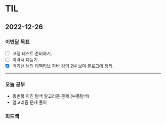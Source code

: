 # TIL

## 2022-12-26


### 이번달 목표

- [ ] 코딩 테스트 준비하기.
- [ ] 이력서 다듬기.
- [x] 백기선 님의 이펙티브 자바 강의 2부 보며 블로그에 정리.

---


### 오늘 공부

- 동빈북 이진 탐색 알고리즘 문제 (부품탐색)
- 알고리즘 문제 풀이

### 피드백
